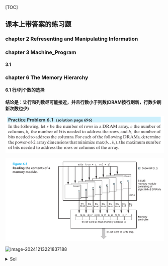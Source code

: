 [TOC]

## 课本上带答案的练习题

### chapter 2 Refresenting and Manipulating Information

### chapter 3 Machine_Program

#### 3.1

### chapter 6 The Memory Hierarchy

#### 6.1 行/列个数的选择

**结论是：让行和列数尽可能接近，并且行数小于列数(DRAM按行刷新，行数少刷新次数也少)**

<img src="assets/Ex6_1.png" alt="image-20241213221811358" style="zoom:200%;" />

![](assets/多块DRAM组合.png)

![image-20241213221837188](assets/Ex6_1(续).png)

<details><summary>Sol</summary>
	<pre>
	b_r=log(r),b_c=log(c)
	</pre>
</details>

